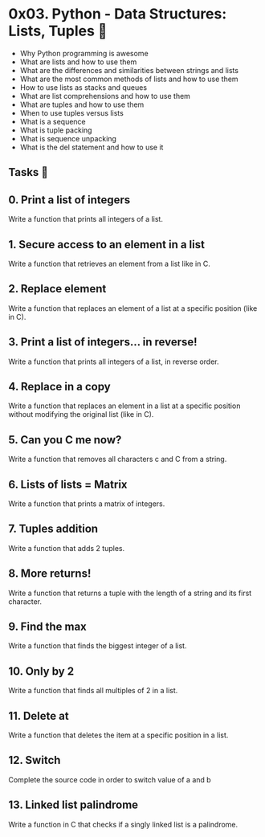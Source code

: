 # 0x03. Python - Data Structures: Lists, Tuples 🚀
* Why Python programming is awesome
* What are lists and how to use them
* What are the differences and similarities between strings and lists
* What are the most common methods of lists and how to use them
* How to use lists as stacks and queues
* What are list comprehensions and how to use them
* What are tuples and how to use them
* When to use tuples versus lists
* What is a sequence
* What is tuple packing
* What is sequence unpacking
* What is the del statement and how to use it

## Tasks 🧐

## 0. Print a list of integers
Write a function that prints all integers of a list.

## 1. Secure access to an element in a list
Write a function that retrieves an element from a list like in C.

## 2. Replace element
Write a function that replaces an element of a list at a specific position (like in C).

## 3. Print a list of integers... in reverse!
Write a function that prints all integers of a list, in reverse order.

## 4. Replace in a copy
Write a function that replaces an element in a list at a specific position without modifying the original list (like in C).

## 5. Can you C me now?
Write a function that removes all characters c and C from a string.

## 6. Lists of lists = Matrix
Write a function that prints a matrix of integers.

## 7. Tuples addition
Write a function that adds 2 tuples.

## 8. More returns!
Write a function that returns a tuple with the length of a string and its first character.

## 9. Find the max
Write a function that finds the biggest integer of a list.

## 10. Only by 2
Write a function that finds all multiples of 2 in a list.

## 11. Delete at
Write a function that deletes the item at a specific position in a list.

## 12. Switch
Complete the source code in order to switch value of a and b

## 13. Linked list palindrome
Write a function in C that checks if a singly linked list is a palindrome.